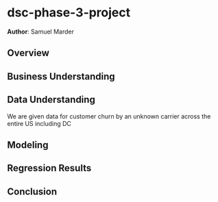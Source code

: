 # dsc-phase-3-project

**Author**: Samuel Marder

## Overview


## Business Understanding


## Data Understanding

We are given data for customer churn by an unknown carrier across the entire US including DC

## Modeling


## Regression Results


## Conclusion

